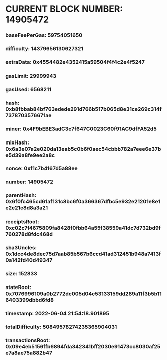 # CURRENT BLOCK NUMBER: 14905472

### baseFeePerGas: 59754051650
### difficulty: 14379656130627321
### extraData: 0x4554482e4352415a59504f4f4c2e4f5247
### gasLimit: 29999943
### gasUsed: 6568211
### hash: 0xb8fbbab84bf763edede291d766b517b065d8e31ce269c314f7378703576671ae
### miner: 0x4F9bEBE3adC3c7f647C0023C60f91AC9dfFA52d5
### mixHash: 0x6a3e07a2e020da13eab5c0b6f0aec54cbbb782a7eee6e37be5d39a8fe9ee2a8c
### nonce: 0xf1c7b4167d5a88ee
### number: 14905472
### parentHash: 0x6f0fc465cd61af131c8bc6f0a366367dfbc5e932e21201e8e1e2e21c8d8a3a21
### receiptsRoot: 0xc02c7f4675809fa8428f0fbb64a55f38559a41dc7d732bd9f760278d8fdc468d
### sha3Uncles: 0x1dcc4de8dec75d7aab85b567b6ccd41ad312451b948a7413f0a142fd40d49347
### size: 152833
### stateRoot: 0x7076996109a0b2772dc005d04c53133159dd289a11f3b5b116403399dbbd6fd8
### timestamp: 2022-06-04 21:54:18.901895
### totalDifficulty: 50849578274235365904031
### transactionsRoot: 0x09e4eb5156ffb6894fda342341bff2030e91473cc8030af25e7a8ae75a882b47
